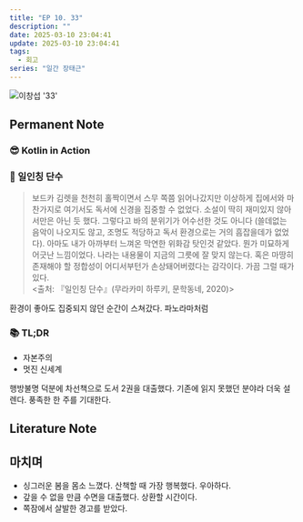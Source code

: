```yaml
---
title: "EP 10. 33"
description: ""
date: 2025-03-10 23:04:41
update: 2025-03-10 23:04:41
tags:
  - 회고
series: "일간 장태근" 
---
```


![이창섭 '33'](4106536.jpg)

## Permanent Note

### 😎 Kotlin in Action

### 🥹 일인칭 단수

> 보드카 김렛을 천천히 홀짝이면서 스무 쪽쯤 읽어나갔지만 이상하게 집에서와 마찬가지로 여기서도
> 독서에 신경을 집중할 수 없었다. 소설이 딱히 재미있지 않아서만은 아닌 듯 했다. 그렇다고 바의 분위기가 어수선한 것도 아니다
> (쓸데없는 음악이 나오지도 않고, 조명도 적당하고 독서 환경으로는 거의 흠잡을데가 없었다). 아마도 내가 아까부터 느껴온 막연한 위화감 탓인것 같았다.
> 뭔가 미묘하게 어긋난 느낌이었다. 나라는 내용물이 지금의 그릇에 잘 맞지 않는다. 혹은 마땅히 존재해야 할 정합성이 어디서부턴가 손상돼어버렸다는 감각이다.
> 가끔 그럴 때가 있다.<br>
> <출처: 『일인칭 단수』(무라카미 하루키, 문학동네, 2020)>

환경이 좋아도 집중되지 않던 순간이 스쳐갔다. 파노라마처럼

### 📚 TL;DR

- 자본주의
- 멋진 신세계

행방불명 덕분에 차선책으로 도서 2권을 대출했다. 기존에 읽지 못했던 분야라 더욱 설렌다. 풍족한 한 주를 기대한다.

## Literature Note

## 마치며

- 싱그러운 봄을 몸소 느꼈다. 산책할 때 가장 행복했다. 우아하다.
- 갚을 수 없을 만큼 수면을 대출했다. 상환할 시간이다.
- 쪽잠에서 살발한 경고를 받았다.